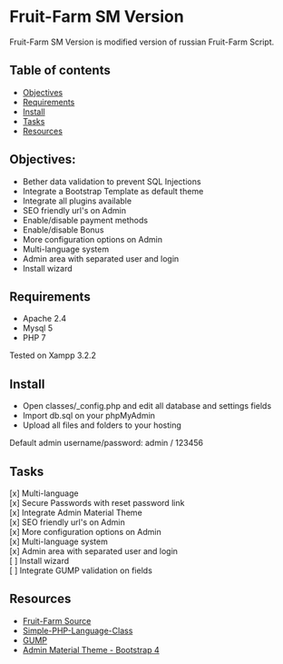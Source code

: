# Fruit-Farm SM Version
Fruit-Farm SM Version is modified version of russian Fruit-Farm Script.

## Table of contents
* [Objectives](#objectives)
* [Requirements](#requirements)
* [Install](#install)
* [Tasks](#tasks)
* [Resources](#resources)

## Objectives:
<ul>
    <li>Bether data validation to prevent SQL Injections</li>
    <li>Integrate a Bootstrap Template as default theme</li>
    <li>Integrate all plugins available</li>
    <li>SEO friendly url's on Admin</li>
    <li>Enable/disable payment methods</li>
    <li>Enable/disable Bonus</li>
    <li>More configuration options on Admin</li>
    <li>Multi-language system</li>
    <li>Admin area with separated user and login</li>
    <li>Install wizard</li>
</ul>

## Requirements
* Apache 2.4
* Mysql 5
* PHP 7

Tested on Xampp 3.2.2

## Install
* Open classes/_config.php and edit all database and settings fields
* Import db.sql on your phpMyAdmin
* Upload all files and folders to your hosting

Default admin username/password: admin / 123456

## Tasks
[x] Multi-language <br>
[x] Secure Passwords with reset password link <br>
[x] Integrate Admin Material Theme <br>
[x] SEO friendly url's on Admin <br>
[x] More configuration options on Admin <br>
[x] Multi-language system <br>
[x] Admin area with separated user and login <br>
[ ] Install wizard <br>
[ ] Integrate GUMP validation on fields <br>

## Resources
<ul>
    <li><a href="https://github.com/iPSWeb/fruit-farm" target="_blank">Fruit-Farm Source</a></li>
    <li><a href="https://github.com/Elvinas/Simple-PHP-Language-Class" target="_blank">Simple-PHP-Language-Class</a></li>
    <li><a href="https://github.com/Wixel/GUMP" target="_blank">GUMP</a></li>
    <li><a href="https://bootstrapious.com/p/admin-template" target="_blank">Admin Material Theme - Bootstrap 4</a></li>
</ul>